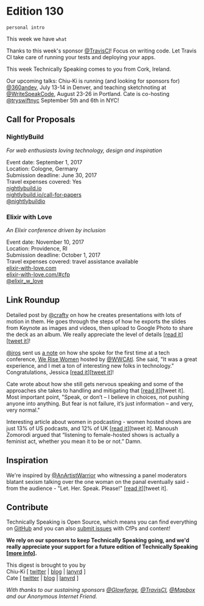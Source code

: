 # Edition 130

`personal intro`

This week we have `what`

Thanks to this week's sponsor [@TravisCI](http://twitter.com/travisci)! Focus on writing code. Let Travis CI take care of running your tests and deploying your apps.

This week Technically Speaking comes to you from Cork, Ireland.

Our upcoming talks: Chiu-Ki is running (and looking for sponsors for) [@360andev](http://twitter.com/360andev), July 13-14 in Denver, and teaching sketchnoting at [@WriteSpeakCode](https://twitter.com/WriteSpeakCode), August 23-26 in Portland. Cate is co-hosting [@tryswiftnyc](http://twitter.com/tryswiftnyc) September 5th and 6th in NYC!


## Call for Proposals

### NightlyBuild
*For web enthusiasts loving technology, design and inspiration*

Event date: September 1, 2017  
Location: Cologne, Germany  
Submission deadline: June 30, 2017  
Travel expenses covered: Yes  
[nightlybuild.io](https://nightlybuild.io/)  
[nightlybuild.io/call-for-papers](https://nightlybuild.io/call-for-papers)  
[@nightlybuildio](https://twitter.com/nightlybuildio)


### Elixir with Love
*An Elixir conference driven by inclusion*

Event date: November 10, 2017  
Location: Providence, RI  
Submission deadline: October 1, 2017  
Travel expenses covered: travel assistance available  
[elixir-with-love.com](http://www.elixir-with-love.com)  
[elixir-with-love.com/#cfp](http://www.elixir-with-love.com/#cfp)  
[@elixir_w_love](https://twitter.com/elixir_w_love)


## Link Roundup

Detailed post by [@crafty](https://twitter.com/crafty) on how he creates presentations with lots of motion in them. He goes through the steps of how he exports the slides from Keynote as images and videos, then upload to Google Photo to share the deck as an album. We really appreciate the level of details [[read it](https://medium.com/@crafty/moving-presentations-d4f895e78de3)][[tweet it](https://twitter.com/home?status=Exporting%20images%20%26%20videos%20from%20Keynote%20to%20Google%20Photos%20to%20share%20animated%20slides%20by%20%40crafty%20https%3A//medium.com/%40crafty/moving-presentations-d4f895e78de3%20via%20%40techspeakdigest)]!

[@jros](http://twitter.com/jros) sent us [a note](https://github.com/catehstn/technically-speaking/issues/432) on how she spoke for the first time at a tech conference, [We Rise Women](https://werise.tech) hosted by [@WWCAtl](https://twitter.com/WWCAtl). She said, "It was a great experience, and I met a ton of interesting new folks in technology." Congratulations, Jessica [[read it](https://jessicaowensby.wordpress.com/2017/06/23/speaking-at-my-first-technical-conference/)][[tweet it](https://twitter.com/home?status=Speaking%20at%20my%20first%20technical%20conference%20by%20%40jros%20https%3A//jessicaowensby.wordpress.com/2017/06/23/speaking-at-my-first-technical-conference/%20via%20%40techspeakdigest)]!

Cate wrote about how she still gets nervous speaking and some of the approaches she takes to handling and mitigating that [[read it](https://cate.blog/2017/06/15/speaking-and-nerves/)][tweet it]. Most important point, "Speak, or don’t – I believe in choices, not pushing anyone into anything. But fear is not failure, it’s just information – and very, very normal."

Interesting article about women in podcasting - women hosted shows are just 13% of US podcasts, and 12% of UK [[read it](http://www.economist.com/blogs/prospero/2017/05/broad-casting)][tweet it]. Manoush Zomorodi argued that “listening to female-hosted shows is actually a feminist act, whether you mean it to be or not.” Damn.


## Inspiration

We're inspired by [@AnArtistWarrior](http://twitter.com/AnArtistWarrior) who witnessing a panel moderators blatant sexism talking over the one woman on the panal eventually said - from the audience - "Let. Her. Speak. Please!" [[read it](https://www.facebook.com/marilee.talkington/posts/10155051385188961?pnref=story)][tweet it].   

## Contribute

Technically Speaking is Open Source, which means you can find everything on [GitHub](https://github.com/catehstn/technically-speaking/) and you can also [submit issues](https://github.com/catehstn/technically-speaking/issues/new) with CfPs and content!

**We rely on our sponsors to keep Technically Speaking going, and we'd really appreciate your support for a future edition of Technically Speaking [[more info](http://www.techspeak.email/sponsorship/)].**  


This digest is brought to you by  
Chiu-Ki [ [twitter](https://twitter.com/chiuki) | [blog](http://blog.sqisland.com/) | [lanyrd](http://lanyrd.com/profile/chiuki/) ]  
Cate [ [twitter](https://twitter.com/catehstn) | [blog](http://www.cate.blog/) | [lanyrd](http://lanyrd.com/profile/catehstn/) ]

*With thanks to our sustaining sponsors [@Glowforge](http://twitter.com/glowforge), [@TravisCI](http://twitter.com/travisci), [@Mapbox](http://twitter.com/mapbox) and our Anonymous Internet Friend.*
